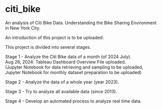 # citi_bike
An analysis of Citi Bike Data. Understanding the Bike Sharing Environment in New York City.

An introduction of this project is to be uploaded.

This project is divided into several stages.

  Stage 1 - Analyze the Citi Bike data of a month (of 2024 July).<br>
            Aug 26, 2024: Tableau Dashboard Overview File uploaded. <br>
            (Jupyter Notebook for data retrieving and sampling to be uploaded,<br>
             Jupyter Notebook for monthly dataset preparation to be uploaded)<br>

  Stage 2 - Analyze the data of a whole year (year 2023).

  Stage 3 - Try to analyze all available data (since 2013).

  Stage 4 - Develop an automated process to analyze real time data.

